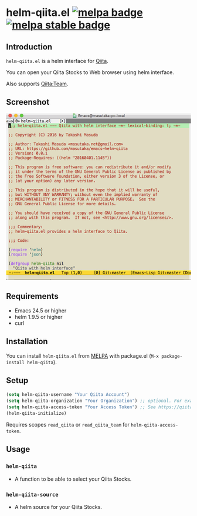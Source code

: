 # helm-qiita.el [![melpa badge][melpa-badge]][melpa-link] [![melpa stable badge][melpa-stable-badge]][melpa-stable-link]

## Introduction

`helm-qiita.el` is a helm interface for [Qiita](https://qiita.com/).

You can open your Qiita Stocks to Web browser using helm interface.

Also supports [Qiita:Team](https://teams.qiita.com/).

## Screenshot

![helm-qiita](image/helm-qiita.gif)

## Requirements

* Emacs 24.5 or higher
* helm 1.9.5 or higher
* curl

## Installation

You can install `helm-qiita.el` from [MELPA](https://github.com/milkypostman/melpa.git) with package.el (`M-x package-install helm-qiita`).

## Setup

```lisp
(setq helm-qiita-username "Your Qiita Account")
(setq helm-qiita-organization "Your Organization") ;; optional. For example, "feedforce"
(setq helm-qiita-access-token "Your Access Token") ;; See https://qiita.com/settings/applications
(helm-qiita-initialize)
```

Requires scopes `read_qiita` or `read_qiita_team` for `helm-qiita-access-token`.

## Usage

### `helm-qiita`

* A function to be able to select your Qiita Stocks.

### `helm-qiita-source`

* A helm source for your Qiita Stocks.

[melpa-link]: http://melpa.org/#/helm-qiita
[melpa-stable-link]: http://stable.melpa.org/#/helm-qiita
[melpa-badge]: http://melpa.org/packages/helm-qiita-badge.svg
[melpa-stable-badge]: http://stable.melpa.org/packages/helm-qiita-badge.svg
